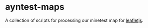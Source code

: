 # ayntest-maps

A collection of scripts for processing our minetest map for [leafletjs](http://leafletjs.com/).
